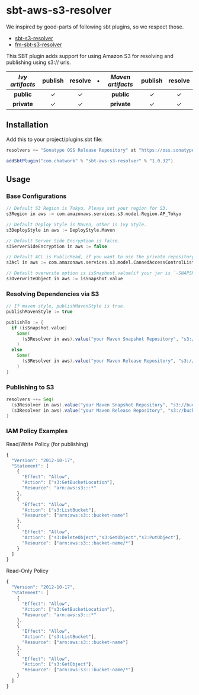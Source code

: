 # sbt-aws-s3-resolver

We inspired by good-parts of following sbt plugins, so we respect those.
- [sbt-s3-resolver](https://github.com/ohnosequences/sbt-s3-resolver)
- [fm-sbt-s3-resolver](https://github.com/frugalmechanic/fm-sbt-s3-resolver)

This SBT plugin adds support for using Amazon S3 for resolving and publishing using s3:// urls.

| _Ivy artifacts_ | publish | resolve | • | _Maven artifacts_ | publish | resolve |
|:---------------:|:-------:|:-------:|:-:|:-----------------:|:-------:|:-------:|
|   **public**    |    ✓    |    ✓    |   |    **public**     |    ✓    |    ✓    |
|   **private**   |    ✓    |    ✓    |   |    **private**    |    ✓    |    ✓    |

## Installation

Add this to your project/plugins.sbt file:

```scala
resolvers += "Sonatype OSS Release Repository" at "https://oss.sonatype.org/content/repositories/releases/"

addSbtPlugin("com.chatwork" % "sbt-aws-s3-resolver" % "1.0.32")
```

## Usage

### Base Configurations

```scala
// Default S3 Region is Tokyo, Please set your region for S3.
s3Region in aws := com.amazonaws.services.s3.model.Region.AP_Tokyo

// Default Deploy Style is Maven, other is Ivy Style.
s3DeployStyle in aws := DeployStyle.Maven

// Default Server Side Encryption is false.
s3ServerSideEncryption in aws := false

// Default ACL is PublicRead, if you want to use the private repository, please set `CannedAccessControlList.Private` to `s3Acl in aws`
s3Acl in aws := com.amazonaws.services.s3.model.CannedAccessControlList.PublicRead

// Default overwrite option is isSnaphost.value(if your jar is `-SNAPSHOT.jar`, overwrite option is true)
s3OverwriteObject in aws := isSnapshot.value
```

### Resolving Dependencies via S3

```scala
// If maven style, publishMavenStyle is true.
publishMavenStyle := true

publishTo := {
  if (isSnapshot.value)
    Some(
      (s3Resolver in aws).value("your Maven Snapshot Repository", "s3://bucket-name/snapshots")
    )
  else
    Some(
      (s3Resolver in aws).value("your Maven Release Repository", "s3://bucket-name/releases")
    )
}
```

### Publishing to S3

```scala
resolvers ++= Seq(
  (s3Resolver in aws).value("your Maven Snapshot Repository", "s3://bucket-name/snapshots"),
  (s3Resolver in aws).value("your Maven Release Repository", "s3://bucket-name/releases")
)
```

### IAM Policy Examples

Read/Write Policy (for publishing)

```javascript
{
  "Version": "2012-10-17",
  "Statement": [
    {
      "Effect": "Allow",
      "Action": ["s3:GetBucketLocation"],
      "Resource": "arn:aws:s3:::*"
    },
    {
      "Effect": "Allow",
      "Action": ["s3:ListBucket"],
      "Resource": ["arn:aws:s3:::bucket-name"]
    },
    {
      "Effect": "Allow",
      "Action": ["s3:DeleteObject","s3:GetObject","s3:PutObject"],
      "Resource": ["arn:aws:s3:::backet-name/*"]
    }
  ]
}
```

Read-Only Policy

```javascript
{
  "Version": "2012-10-17",
  "Statement": [
    {
      "Effect": "Allow",
      "Action": ["s3:GetBucketLocation"],
      "Resource": "arn:aws:s3:::*"
    },
    {
      "Effect": "Allow",
      "Action": ["s3:ListBucket"],
      "Resource": ["arn:aws:s3:::bucket-name"]
    },
    {
      "Effect": "Allow",
      "Action": ["s3:GetObject"],
      "Resource": ["arn:aws:s3:::bucket-name/*"]
    }
  ]
}
```



